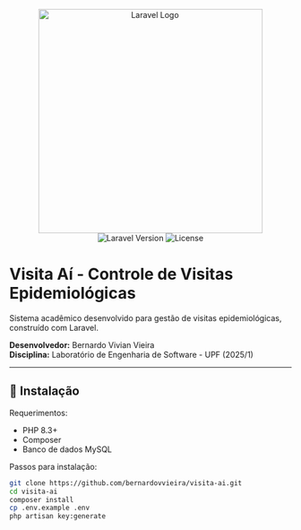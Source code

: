 <p align="center">
<a href="https://laravel.com" target="_blank">
<img src="https://raw.githubusercontent.com/laravel/art/master/logo-lockup/5%20SVG/2%20CMYK/1%20Full%20Color/laravel-logolockup-cmyk-red.svg" width="400" alt="Laravel Logo">
</a>
<br>
<img src="https://img.shields.io/badge/Laravel-12.9.2-FF2D20?style=for-the-badge&logo=laravel" alt="Laravel Version">
<img src="https://img.shields.io/badge/License-Restricted-red?style=for-the-badge" alt="License">
</p>

# Visita Aí - Controle de Visitas Epidemiológicas

Sistema acadêmico desenvolvido para gestão de visitas epidemiológicas, construído com Laravel.

**Desenvolvedor:** Bernardo Vivian Vieira  
**Disciplina:** Laboratório de Engenharia de Software - UPF (2025/1)  

---

## 🚀 Instalação

Requerimentos:
- PHP 8.3+
- Composer
- Banco de dados MySQL

Passos para instalação:

```bash
git clone https://github.com/bernardovvieira/visita-ai.git
cd visita-ai
composer install
cp .env.example .env
php artisan key:generate